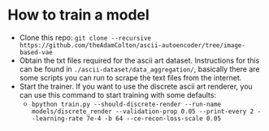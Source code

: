 # How to train a model

* Clone this repo: `git clone --recursive https://github.com/theAdamColton/ascii-autoencoder/tree/image-based-vae`
* Obtain the txt files required for the ascii art dataset. Instructions for this can be found in `./ascii-dataset/data_aggregation/`, basically there are some scripts you can run to scrape the text files from the internet.
* Start the trainer. If you want to use the discrete ascii art renderer, you can use this command to start training with some defaults:
	* `bpython train.py --should-discrete-render --run-name models/discrete_render --validation-prop 0.05 --print-every 2 --learning-rate 7e-4 -b 64 --ce-recon-loss-scale 0.05`
